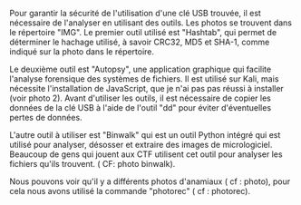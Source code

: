 Pour garantir la sécurité de l'utilisation d'une clé USB trouvée, il est nécessaire de l'analyser en utilisant des outils. 
Les photos se trouvent dans le répertoire "IMG". 
Le premier outil utilisé est "Hashtab", qui permet de déterminer le hachage utilisé, à savoir CRC32, MD5 et SHA-1, comme indiqué sur la photo dans le répertoire.

Le deuxième outil est "Autopsy", une application graphique qui facilite l'analyse forensique des systèmes de fichiers. 
Il est utilisé sur Kali, mais nécessite l'installation de JavaScript, que je n'ai pas pas réussi à installer (voir photo 2). 
Avant d'utiliser les outils, il est nécessaire de copier les données de la clé USB à l'aide de l'outil "dd" pour éviter d'éventuelles pertes de données.

L'autre outil à utiliser est "Binwalk" qui est un outil Python intégré qui est utilisé pour analyser, désosser et extraire des images de micrologiciel.
 Beaucoup de gens qui jouent aux CTF utilisent cet outil pour analyser les fichiers qu'ils trouvent. ( CF: photo binwalk).

Nous pouvons voir qu'il y a différents photos d'anamiaux ( cf : photo), pour cela nous avons utilisé la commande "photorec" ( cf : photorec).












